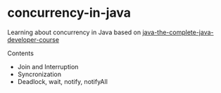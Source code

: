 # concurrency-in-java
Learning about concurrency in Java based on [java-the-complete-java-developer-course](https://www.udemy.com/course/java-the-complete-java-developer-course/)

Contents 

- Join and Interruption
- Syncronization 
- Deadlock, wait, notify, notifyAll 
